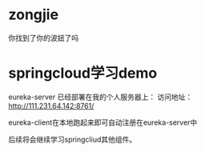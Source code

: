 # zongjie
你找到了你的波妞了吗


# springcloud学习demo

eureka-server 已经部署在我的个人服务器上：
访问地址：
http://111.231.64.142:8761/

eureka-client在本地跑起来即可自动注册在eureka-server中

后续将会继续学习springcliud其他组件。
